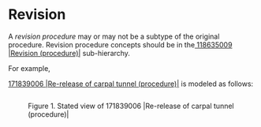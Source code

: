 # Revision

A _revision procedure_ may or may not be a subtype of the original procedure. Revision procedure concepts should be in the[ 118635009 |Revision (procedure)|](http://snomed.info/id/118635009) sub-hierarchy.

For example,

[171839006 |Re-release of carpal tunnel (procedure)|](http://snomed.info/id/171839006) is modeled as follows:

<figure><img src="../../../../../authoring/procedure/images/174691290.png" alt=""><figcaption><p>Figure 1. Stated view of 171839006 |Re-release of carpal tunnel (procedure)|</p></figcaption></figure>
